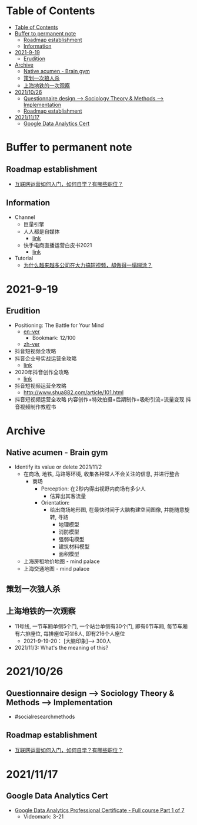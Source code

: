 # Table of Contents
- [Table of Contents](#table-of-contents)
- [Buffer to permanent note](#buffer-to-permanent-note)
  - [Roadmap establishment](#roadmap-establishment)
  - [Information](#information)
- [2021-9-19](#2021-9-19)
  - [Erudition](#erudition)
- [Archive](#archive)
  - [Native acumen - Brain gym](#native-acumen---brain-gym)
  - [策划一次狼人杀](#策划一次狼人杀)
  - [上海地铁的一次观察](#上海地铁的一次观察)
- [2021/10/26](#20211026)
  - [Questionnaire design --> Sociology Theory & Methods --> Implementation](#questionnaire-design----sociology-theory--methods----implementation)
  - [Roadmap establishment](#roadmap-establishment-1)
- [2021/11/17](#20211117)
  - [Google Data Analytics Cert](#google-data-analytics-cert)


# Buffer to permanent note
## Roadmap establishment
- [互联网运营如何入门，如何自学？有哪些职位？](https://www.zhihu.com/question/270989134)

## Information 
- Channel
  - 巨量引擎
  - 人人都是自媒体
    - [link](http://www.woshizmt.cn/)
  - 快手电商直播运营白皮书2021
    - [link](https://www.modb.pro/doc/48144)
- Tutorial
  - [为什么越来越多公司在大力搞短视频，却做得一塌糊涂？](http://www.woshizmt.cn/ganhuo/jiaocheng/2673.html)
# 2021-9-19

## Erudition
- Positioning: The Battle for Your Mind
  - [en-ver](https://www.yourhomeworksolutions.com/wp-content/uploads/edd/2016/10/20160124032608positioning_the_battle_for_your_mind_.pdf)
    - Bookmark: 12/100
  - [zh-ver](https://zydemo.github.io/public/pdf/%E5%AE%9A%E4%BD%8D.pdf)
- 抖音短视频全攻略
- 抖音企业号实战运营全攻略
  - [link](https://www.163.com/dy/article/FISIOSCV0548AZJ5.html)
- 2020年抖音创作全攻略
  - [link](https://drive.google.com/file/d/1gr0P0VIZiyr8j1gAFThBk-x1QlQNb0M-/view?usp=sharing)
- 抖音短视频运营全攻略
  - http://www.shua882.com/article/101.html
- 抖音短视频运营全攻略 内容创作+特效拍摄+后期制作+吸粉引流+流量变现 抖音视频制作教程书


# Archive
## Native acumen - Brain gym
- Identify its value or delete 2021/11/2
  - 在商场, 地铁, 马路等环境, 收集各种常人不会关注的信息, 并进行整合
    - 商场
      - Perception: 在2秒内得出视野内商场有多少人
        - 估算出其客流量
      - Orientation:
        - 给出商场地形图, 在最快时间于大脑构建空间图像, 并能随意旋转, 寻路
          - 地理模型
          - 消防模型
          - 强弱电模型
          - 建筑材料模型
          - 面积模型
  - 上海房租地价地图 - mind palace
  - 上海交通地图 - mind palace

## 策划一次狼人杀

## 上海地铁的一次观察
- 11号线, 一节车厢单侧5个门, 一个站台单侧有30个门, 即有6节车厢, 每节车厢有六排座位, 每排座位可坐6人, 即有216个人座位
  - 2021-9-19-20： \[大脑印象\]--> 300人
- 2021/11/3: What's the meaning of this?

# 2021/10/26
## Questionnaire design --> Sociology Theory & Methods --> Implementation
- #socialresearchmethods

## Roadmap establishment
- [互联网运营如何入门，如何自学？有哪些职位？](https://www.zhihu.com/question/270989134)


# 2021/11/17
## Google Data Analytics Cert
- [Google Data Analytics Professional Certificate - Full course Part 1 of 7](https://www.youtube.com/watch?v=qZ6TJc5bSKU)
  - Videomark: 3-21